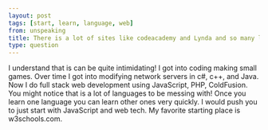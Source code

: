 ```yaml
---
layout: post
tags: [start, learn, language, web]
from: unspeaking
title: There is a lot of sites like codeacademy and Lynda and so many languages
type: question
---
```

I understand that is can be quite intimidating! I got into coding making small games. Over time I got into modifying network servers in c#, c++, and Java. Now I do full stack web development using JavaScript, PHP, ColdFusion. You might notice that is a lot of languages to be messing with! Once you learn one language you can learn other ones very quickly. I would push you to just start with JavaScript and web tech. My favorite starting place is w3schools.com.

